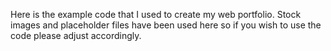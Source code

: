 Here is the example code that I used to create my web portfolio. Stock images and placeholder files have been used here so if you wish to use the code please adjust accordingly.
